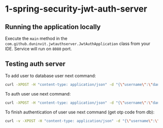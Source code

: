 # 1-spring-security-jwt-auth-server

## Running the application locally

Execute the `main` method in the `com.github.duninvit.jwtauthserver.JwtAuthApplication` class from your IDE. Service
will run on `8080` port.

## Testing auth server

To add user to database user next command:

```bash
curl -XPOST -H "content-type: application/json" -d "{\"username\":\"danielle\",\"password\":\"12345\"}" http://localhost:8080/user/add
```

To auth user use next command:

```bash
curl -XPOST -H "content-type: application/json" -d "{\"username\":\"danielle\",\"password\":\"12345\"}" http://localhost:8080/user/auth
```

To finish authentication of user use next command (get otp code from db):

```bash
curl -v -XPOST -H "content-type: application/json" -d "{\"username\":\"danielle\",\"code\":\"1735\"}" http://localhost:8080/otp/check
```
